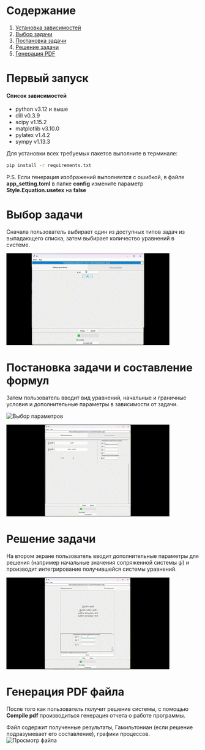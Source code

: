 # Содержание
1. [Установка зависимостей](#установка-зависимостей)
1. [Выбор задачи](#выбор-задачи)
1. [Постановка задачи](#постановка-задачи)
1. [Решение задачи](#решение-задачи)
1. [Генерация PDF](#генерация-pdf-файла)

# Первый запуск
#### Список зависимостей
- python v3.12 и выше
- dill v0.3.9
- scipy v1.15.2
- matplotlib v3.10.0
- pylatex v1.4.2
- sympy v1.13.3

Для установки всех требуемых пакетов выполните в терминале:
```bash
pip install -r requirements.txt
```

P.S. Если генерация изображений выполняется с ошибкой, в файле __app_setting.toml__ в папке __config__ измените параметр __Style.Equation.usetex__ на __false__

# Выбор задачи
Сначала пользователь выбирает один из доступных типов задач из выпадающего списка, затем выбирает количество уравнений в системе.

![Выбор задачи](src/resourses/1.gif)

# Постановка задачи и составление формул
Затем пользователь вводит вид уравнений, начальные и граничные условия и дополнительные параметры в зависимости от задачи.

![Выбор параметров](src/resourses/2.gif)

![Решение системы](src/resourses/3.gif)

# Решение задачи
На втором экране пользователь вводит дополнительные параметры для решения (например начальные значения сопряженной системы $\psi$) и производит интегрирование получившейся системы уравнений.

![Решение системы](src/resourses/4.gif)

# Генерация PDF файла
После того как пользователь получит решение системы, с помощью __Compile pdf__ производиться генерация отчета о работе программы.

Файл содержит полученные результаты, Гамильтониан (если решение подразумевает его составление), графики процессов.
![Просмотр файла](src/resourses/ViewPDF.gif)
